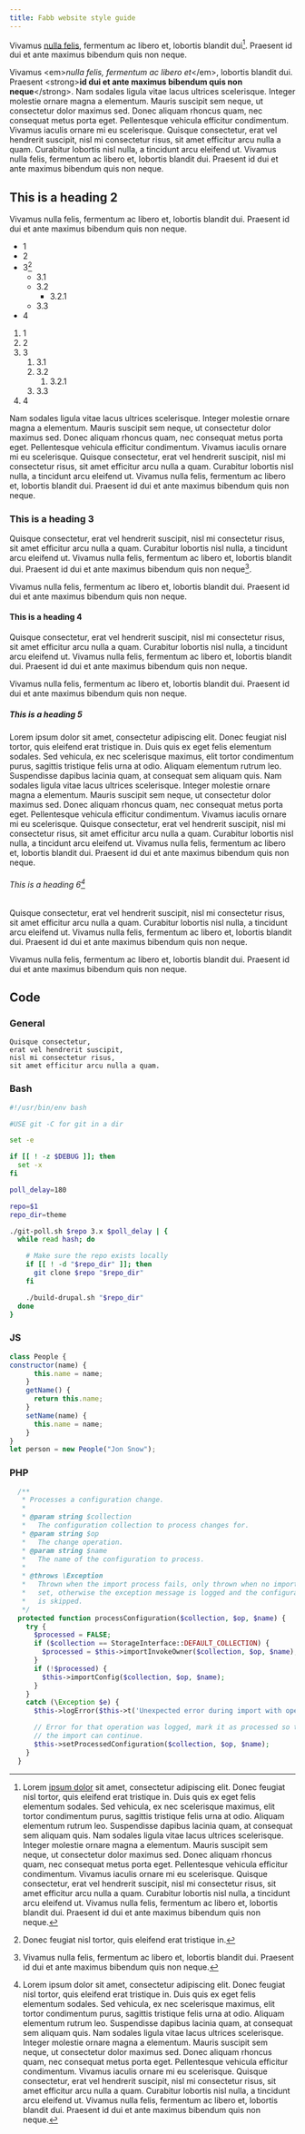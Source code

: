 ```yaml
---
title: Fabb website style guide
---
```


Vivamus [nulla felis][1], fermentum ac libero et, lobortis blandit dui[^1]. Praesent id dui et ante maximus bibendum quis non neque.

Vivamus &lt;em&gt;<em>nulla felis, fermentum ac libero et</em>&lt;/em&gt;, lobortis blandit dui. Praesent &lt;strong&gt;<strong>id dui et ante maximus bibendum quis non neque</strong>&lt;/strong&gt;. Nam sodales ligula vitae lacus ultrices scelerisque. Integer molestie ornare magna a elementum. Mauris suscipit sem neque, ut consectetur dolor maximus sed. Donec aliquam rhoncus quam, nec consequat metus porta eget. Pellentesque vehicula efficitur condimentum. Vivamus iaculis ornare mi eu scelerisque. Quisque consectetur, erat vel hendrerit suscipit, nisl mi consectetur risus, sit amet efficitur arcu nulla a quam. Curabitur lobortis nisl nulla, a tincidunt arcu eleifend ut. Vivamus nulla felis, fermentum ac libero et, lobortis blandit dui. Praesent id dui et ante maximus bibendum quis non neque.

## This is a heading 2

Vivamus nulla felis, fermentum ac libero et, lobortis blandit dui. Praesent id dui et ante maximus bibendum quis non neque.

- 1
- 2
- 3[^2]
   - 3.1
   - 3.2
      - 3.2.1
   - 3.3
- 4

1. 1
1. 2
1. 3
   1. 3.1
   1. 3.2
      1. 3.2.1
   1. 3.3
1. 4

Nam sodales ligula vitae lacus ultrices scelerisque. Integer molestie ornare magna a elementum. Mauris suscipit sem neque, ut consectetur dolor maximus sed. Donec aliquam rhoncus quam, nec consequat metus porta eget. Pellentesque vehicula efficitur condimentum. Vivamus iaculis ornare mi eu scelerisque. Quisque consectetur, erat vel hendrerit suscipit, nisl mi consectetur risus, sit amet efficitur arcu nulla a quam. Curabitur lobortis nisl nulla, a tincidunt arcu eleifend ut. Vivamus nulla felis, fermentum ac libero et, lobortis blandit dui. Praesent id dui et ante maximus bibendum quis non neque.

### This is a heading 3

Quisque consectetur, erat vel hendrerit suscipit, nisl mi consectetur risus, sit amet efficitur arcu nulla a quam. Curabitur lobortis nisl nulla, a tincidunt arcu eleifend ut. Vivamus nulla felis, fermentum ac libero et, lobortis blandit dui. Praesent id dui et ante maximus bibendum quis non neque[^3].

Vivamus nulla felis, fermentum ac libero et, lobortis blandit dui. Praesent id dui et ante maximus bibendum quis non neque.

#### This is a heading 4

Quisque consectetur, erat vel hendrerit suscipit, nisl mi consectetur risus, sit amet efficitur arcu nulla a quam. Curabitur lobortis nisl nulla, a tincidunt arcu eleifend ut. Vivamus nulla felis, fermentum ac libero et, lobortis blandit dui. Praesent id dui et ante maximus bibendum quis non neque.

Vivamus nulla felis, fermentum ac libero et, lobortis blandit dui. Praesent id dui et ante maximus bibendum quis non neque.

##### This is a heading 5

Lorem ipsum dolor sit amet, consectetur adipiscing elit. Donec feugiat nisl tortor, quis eleifend erat tristique in. Duis quis ex eget felis elementum sodales. Sed vehicula, ex nec scelerisque maximus, elit tortor condimentum purus, sagittis tristique felis urna at odio. Aliquam elementum rutrum leo. Suspendisse dapibus lacinia quam, at consequat sem aliquam quis. Nam sodales ligula vitae lacus ultrices scelerisque. Integer molestie ornare magna a elementum. Mauris suscipit sem neque, ut consectetur dolor maximus sed. Donec aliquam rhoncus quam, nec consequat metus porta eget. Pellentesque vehicula efficitur condimentum. Vivamus iaculis ornare mi eu scelerisque. Quisque consectetur, erat vel hendrerit suscipit, nisl mi consectetur risus, sit amet efficitur arcu nulla a quam. Curabitur lobortis nisl nulla, a tincidunt arcu eleifend ut. Vivamus nulla felis, fermentum ac libero et, lobortis blandit dui. Praesent id dui et ante maximus bibendum quis non neque.

###### This is a heading 6[^4]

Quisque consectetur, erat vel hendrerit suscipit, nisl mi consectetur risus, sit amet efficitur arcu nulla a quam. Curabitur lobortis nisl nulla, a tincidunt arcu eleifend ut. Vivamus nulla felis, fermentum ac libero et, lobortis blandit dui. Praesent id dui et ante maximus bibendum quis non neque.

Vivamus nulla felis, fermentum ac libero et, lobortis blandit dui. Praesent id dui et ante maximus bibendum quis non neque.

## Code

### General

```
Quisque consectetur,
erat vel hendrerit suscipit,
nisl mi consectetur risus,
sit amet efficitur arcu nulla a quam.
```

### Bash

```bash
#!/usr/bin/env bash

#USE git -C for git in a dir

set -e

if [[ ! -z $DEBUG ]]; then
  set -x
fi

poll_delay=180

repo=$1
repo_dir=theme

./git-poll.sh $repo 3.x $poll_delay | {
  while read hash; do

    # Make sure the repo exists locally
    if [[ ! -d "$repo_dir" ]]; then
      git clone $repo "$repo_dir"
    fi

    ./build-drupal.sh "$repo_dir"
  done
}
```

### JS

```javascript
class People {
constructor(name) {
      this.name = name;
    }
    getName() {
      return this.name;
    }
    setName(name) {
      this.name = name;
    }
}
let person = new People("Jon Snow");
```

### PHP

```php
  /**
   * Processes a configuration change.
   *
   * @param string $collection
   *   The configuration collection to process changes for.
   * @param string $op
   *   The change operation.
   * @param string $name
   *   The name of the configuration to process.
   *
   * @throws \Exception
   *   Thrown when the import process fails, only thrown when no importer log is
   *   set, otherwise the exception message is logged and the configuration
   *   is skipped.
   */
  protected function processConfiguration($collection, $op, $name) {
    try {
      $processed = FALSE;
      if ($collection == StorageInterface::DEFAULT_COLLECTION) {
        $processed = $this->importInvokeOwner($collection, $op, $name);
      }
      if (!$processed) {
        $this->importConfig($collection, $op, $name);
      }
    }
    catch (\Exception $e) {
      $this->logError($this->t('Unexpected error during import with operation @op for @name: @message', ['@op' => $op, '@name' => $name, '@message' => $e->getMessage() . PHP_EOL . $e->getTraceAsString()]));

      // Error for that operation was logged, mark it as processed so that
      // the import can continue.
      $this->setProcessedConfiguration($collection, $op, $name);
    }
  }
```

[^1]: Lorem [ipsum dolor][1] sit amet, consectetur adipiscing elit. Donec feugiat nisl tortor, quis eleifend erat tristique in. Duis quis ex eget felis elementum sodales. Sed vehicula, ex nec scelerisque maximus, elit tortor condimentum purus, sagittis tristique felis urna at odio. Aliquam elementum rutrum leo. Suspendisse dapibus lacinia quam, at consequat sem aliquam quis. Nam sodales ligula vitae lacus ultrices scelerisque. Integer molestie ornare magna a elementum. Mauris suscipit sem neque, ut consectetur dolor maximus sed. Donec aliquam rhoncus quam, nec consequat metus porta eget. Pellentesque vehicula efficitur condimentum. Vivamus iaculis ornare mi eu scelerisque. Quisque consectetur, erat vel hendrerit suscipit, nisl mi consectetur risus, sit amet efficitur arcu nulla a quam. Curabitur lobortis nisl nulla, a tincidunt arcu eleifend ut. Vivamus nulla felis, fermentum ac libero et, lobortis blandit dui. Praesent id dui et ante maximus bibendum quis non neque.
[^2]: Donec feugiat nisl tortor, quis eleifend erat tristique in.
[^3]: Vivamus nulla felis, fermentum ac libero et, lobortis blandit dui. Praesent id dui et ante maximus bibendum quis non neque.
[^4]: Lorem ipsum dolor sit amet, consectetur adipiscing elit. Donec feugiat nisl tortor, quis eleifend erat tristique in. Duis quis ex eget felis elementum sodales. Sed vehicula, ex nec scelerisque maximus, elit tortor condimentum purus, sagittis tristique felis urna at odio. Aliquam elementum rutrum leo. Suspendisse dapibus lacinia quam, at consequat sem aliquam quis. Nam sodales ligula vitae lacus ultrices scelerisque. Integer molestie ornare magna a elementum. Mauris suscipit sem neque, ut consectetur dolor maximus sed. Donec aliquam rhoncus quam, nec consequat metus porta eget. Pellentesque vehicula efficitur condimentum. Vivamus iaculis ornare mi eu scelerisque. Quisque consectetur, erat vel hendrerit suscipit, nisl mi consectetur risus, sit amet efficitur arcu nulla a quam. Curabitur lobortis nisl nulla, a tincidunt arcu eleifend ut. Vivamus nulla felis, fermentum ac libero et, lobortis blandit dui. Praesent id dui et ante maximus bibendum quis non neque.

[1]: https://example.com
